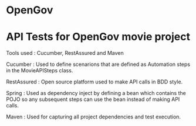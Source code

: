 # OpenGov

# API Tests for OpenGov movie project
Tools used : Cucumber, RestAssured and Maven

Cucumber : Used to define scenarions that are defined as Automation steps in the MovieAPISteps class.

RestAssured : Open source platform used to make API calls in BDD style.

Spring : Used as dependency inject by defining a bean which contains the POJO so any subsequent steps can use the bean instead of making API calls.

Maven : Used for capturing all project dependencies and test execution.
